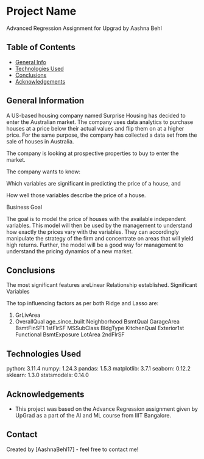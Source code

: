 # Project Name
Advanced Regression Assignment for Upgrad by Aashna Behl

## Table of Contents
* [General Info](#general-information)
* [Technologies Used](#technologies-used)
* [Conclusions](#conclusions)
* [Acknowledgements](#acknowledgements)

<!-- You can include any other section that is pertinent to your problem -->

## General Information
A US-based housing company named Surprise Housing has decided to enter the Australian market. 
The company uses data analytics to purchase houses at a price below their actual values and flip them on at a higher price.
For the same purpose, the company has collected a data set from the sale of houses in Australia. 

The company is looking at prospective properties to buy to enter the market. 

The company wants to know:

Which variables are significant in predicting the price of a house, and

How well those variables describe the price of a house.

Business Goal 

The goal is to model the price of houses with the available independent variables. 
This model will then be used by the management to understand how exactly the prices vary with the variables. 
They can accordingly manipulate the strategy of the firm and concentrate on areas that will yield high returns. 
Further, the model will be a good way for management to understand the pricing dynamics of a new market.

<!-- You don't have to answer all the questions - just the ones relevant to your project. -->

## Conclusions
The most significant features areLinear Relationship established. Significant Variables

The top influencing factors as per both Ridge and Lasso are:
1. GrLivArea
2. OverallQual
age_since_built
Neighborhood
BsmtQual
GarageArea
BsmtFinSF1
1stFlrSF
MSSubClass
BldgType
KitchenQual
Exterior1st
Functional
BsmtExposure
LotArea
2ndFlrSF


<!-- You don't have to answer all the questions - just the ones relevant to your project. -->


## Technologies Used
python:  3.11.4
numpy:  1.24.3
pandas:  1.5.3
matplotlib:  3.7.1
seaborn:  0.12.2
sklearn:  1.3.0
statsmodels:  0.14.0

<!-- As the libraries versions keep on changing, it is recommended to mention the version of library used in this project -->

## Acknowledgements
- This project was based on the Advance Regression assignment given by UpGrad as a part of the AI and ML course from IIIT Bangalore.


## Contact
Created by [AashnaBehl17] - feel free to contact me!

<!-- Optional -->
<!-- ## License -->
<!-- This project is open source and available under the [... License](). -->

<!-- You don't have to include all sections - just the one's relevant to your project -->
